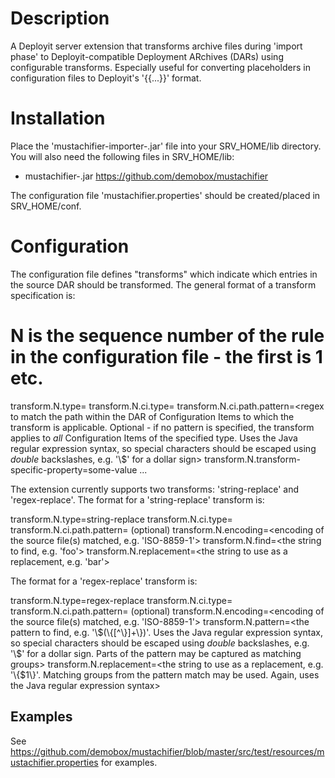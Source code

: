 Description
===========

A Deployit server extension that transforms archive files during 'import phase' to Deployit-compatible Deployment ARchives (DARs) using configurable transforms.
Especially useful for converting placeholders in configuration files to Deployit's '{{...}}' format.

Installation
============

Place the 'mustachifier-importer-<version>.jar' file into your SRV_HOME/lib directory. You will also need the following files in SRV_HOME/lib:

- mustachifier-<version>.jar https://github.com/demobox/mustachifier

The configuration file 'mustachifier.properties' should be created/placed in SRV_HOME/conf.

Configuration
=============

The configuration file defines "transforms" which indicate which entries in the source DAR should be transformed. The general format of a transform specification is:

# N is the sequence number of the rule in the configuration file - the first is 1 etc.
transform.N.type=<type of the transform>
transform.N.ci.type=<Configuration Item type to which the transform is applicable>
transform.N.ci.path.pattern=<regex to match the path within the DAR of Configuration Items to which the transform is applicable. Optional - if no pattern is specified, the transform applies to *all* Configuration Items of the specified type. Uses the Java regular expression syntax, so special characters should be escaped using *double* backslashes, e.g. '\\$' for a dollar sign>
transform.N.transform-specific-property=some-value
...

The extension currently supports two transforms: 'string-replace' and 'regex-replace'. The format for a 'string-replace' transform is:

transform.N.type=string-replace
transform.N.ci.type=<see above>
transform.N.ci.path.pattern=<see above> (optional)
transform.N.encoding=<encoding of the source file(s) matched, e.g. 'ISO-8859-1'>
transform.N.find=<the string to find, e.g. 'foo'>
transform.N.replacement=<the string to use as a replacement, e.g. 'bar'>

The format for a 'regex-replace' transform is:

transform.N.type=regex-replace
transform.N.ci.type=<see above>
transform.N.ci.path.pattern=<see above> (optional)
transform.N.encoding=<encoding of the source file(s) matched, e.g. 'ISO-8859-1'>
transform.N.pattern=<the pattern to find, e.g. '\\$(\\{[^\\}]+\\})'. Uses the Java regular expression syntax, so special characters should be escaped using *double* backslashes, e.g. '\\$' for a dollar sign. Parts of the pattern may be captured as matching groups>
transform.N.replacement=<the string to use as a replacement, e.g. '\\{$1\\}'. Matching groups from the pattern match may be used. Again, uses the Java regular expression syntax>

Examples
--------

See https://github.com/demobox/mustachifier/blob/master/src/test/resources/mustachifier.properties for examples.

